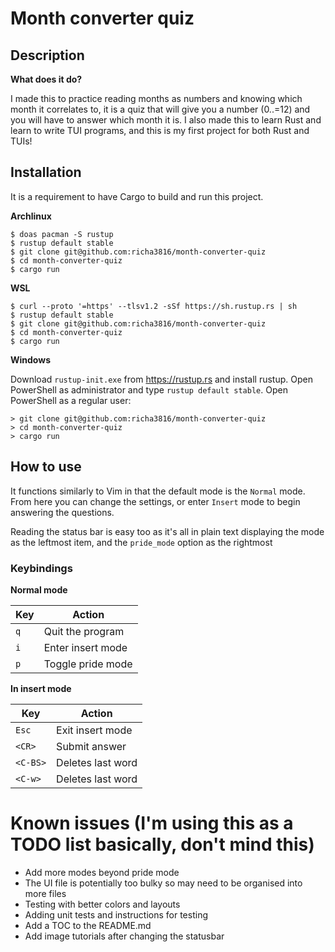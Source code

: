 # Month converter quiz

## Description

**What does it do?**

I made this to practice reading months as numbers and knowing which month it correlates to, it is a quiz that will give you a number (0..=12) and you will have to answer which month it is. I also made this to learn Rust and learn to write TUI programs, and this is my first project for both Rust and TUIs!

## Installation

It is a requirement to have Cargo to build and run this project.

**Archlinux**
```
$ doas pacman -S rustup
$ rustup default stable
$ git clone git@github.com:richa3816/month-converter-quiz
$ cd month-converter-quiz
$ cargo run
```

**WSL**
```
$ curl --proto '=https' --tlsv1.2 -sSf https://sh.rustup.rs | sh
$ rustup default stable
$ git clone git@github.com:richa3816/month-converter-quiz
$ cd month-converter-quiz
$ cargo run
```

**Windows**

Download `rustup-init.exe` from https://rustup.rs and install rustup.
Open PowerShell as administrator and type `rustup default stable`.
Open PowerShell as a regular user:
```
> git clone git@github.com:richa3816/month-converter-quiz
> cd month-converter-quiz
> cargo run
```

## How to use

It functions similarly to Vim in that the default mode is the `Normal` mode. From here you can change the settings, or enter `Insert` mode to begin answering the questions.

Reading the status bar is easy too as it's all in plain text displaying the mode as the leftmost item, and the `pride_mode` option as the rightmost

### Keybindings

**Normal mode**

| Key | Action            |
| --- | ----------------- |
| `q` | Quit the program  |
| `i` | Enter insert mode |
| `p` | Toggle pride mode |

**In insert mode**

| Key    | Action          |
| ------ | --------------- |
| `Esc`  | Exit insert mode|
| `<CR>` | Submit answer   |
| `<C-BS>` | Deletes last word |
| `<C-w>` | Deletes last word |

# Known issues (I'm using this as a TODO list basically, don't mind this)

- Add more modes beyond pride mode
- The UI file is potentially too bulky so may need to be organised into more files
- Testing with better colors and layouts
- Adding unit tests and instructions for testing
- Add a TOC to the README.md
- Add image tutorials after changing the statusbar
